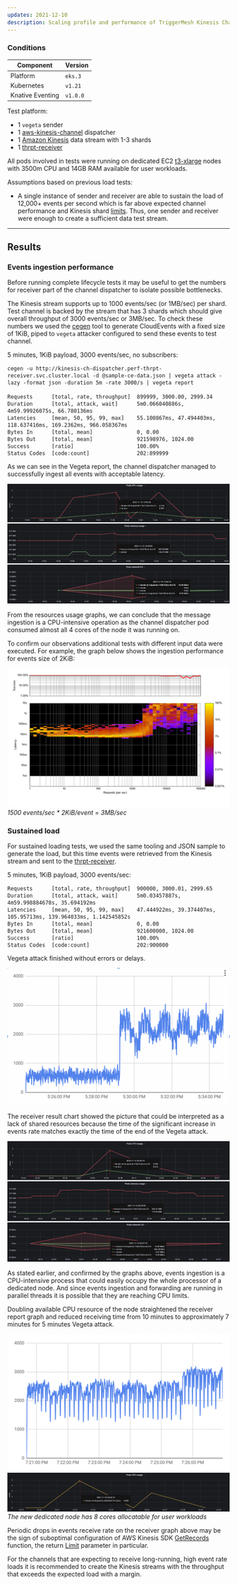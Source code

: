 ```yaml
---
updates: 2021-12-10
description: Scaling profile and performance of TriggerMesh Kinesis Channel
---
```


### Conditions

| Component        | Version            |
| ---------------- | ------------------ |
| Platform         | `eks.3`            |
| Kubernetes       | `v1.21`            |
| Knative Eventing | `v1.0.0`           |

Test platform:

* 1 `vegeta` sender
* 1 [aws-kinesis-channel](https://github.com/triggermesh/aws-kinesis-channel) dispatcher
* 1 [Amazon Kinesis](https://aws.amazon.com/kinesis/) data stream with 1-3 shards
* 1 [thrpt-receiver](perf/thrpt-receiver) 

All pods involved in tests were running on dedicated EC2 [t3-xlarge](https://aws.amazon.com/ec2/instance-types/t3/) nodes with 3500m CPU and 14GB RAM available for user workloads.

Assumptions based on previous load tests:

* A single instance of sender and receiver are able to sustain the load of 12,000+ events per second which is far above expected channel performance and Kinesis shard [limits](https://docs.aws.amazon.com/streams/latest/dev/service-sizes-and-limits.html). Thus, one sender and receiver were enough to create a sufficient data test stream.

---

## Results

### Events ingestion performance

Before running complete lifecycle tests it may be useful to get the numbers for receiver part of the channel dispatcher to isolate possible bottlenecks. 

The Kinesis stream supports up to 1000 events/sec (or 1MB/sec) per shard. Test channel is backed by the stream that has 3 shards which should give overall throughput of 3000 events/sec or 3MB/sec. To check these numbers we used the [cegen](../../tools/cegen/) tool to generate CloudEvents with a fixed size of 1KiB, piped to `vegeta` attacker configured to send these events to test channel.

5 minutes, 1KiB payload, 3000 events/sec, no subscribers:

```console
cegen -u http://kinesis-ch-dispatcher.perf-thrpt-receiver.svc.cluster.local -d @sample-ce-data.json | vegeta attack -lazy -format json -duration 5m -rate 3000/s | vegeta report

Requests      [total, rate, throughput]  899999, 3000.00, 2999.34
Duration      [total, attack, wait]      5m0.066040886s, 4m59.99926075s, 66.780136ms
Latencies     [mean, 50, 95, 99, max]    55.100867ms, 47.494403ms, 118.637416ms, 169.2362ms, 966.058367ms
Bytes In      [total, mean]              0, 0.00
Bytes Out     [total, mean]              921598976, 1024.00
Success       [ratio]                    100.00%
Status Codes  [code:count]               202:899999
```

As we can see in the Vegeta report, the channel dispatcher managed to successfully ingest all events with acceptable latency.

![CPU utilization](.assets/pods-cpu-ingest-only.png)
![Memory usage](.assets/pods-memory-ingest-only.png)
![Network I/O](.assets/pods-network-ingest-only.png)

From the resources usage graphs, we can conclude that the message ingestion is a CPU-intensive operation as the channel dispatcher pod consumed almost all 4 cores of the node it was running on.

To confirm our observations additional tests with different input data were executed. For example, the graph below shows the ingestion performance for events size of 2KiB:

![Vegeta attack graph](.assets/sender-burst-result.png)
_1500 events/sec * 2KiB/event = 3MB/sec_

### Sustained load

For sustained loading tests, we used the same tooling and JSON sample to generate the load, but this time events were retrieved from the Kinesis stream and sent to the [thrpt-receiver](../../thrpt-receiver#throughput).

5 minutes, 1KiB payload, 3000 events/sec:

```console
Requests      [total, rate, throughput]  900000, 3000.01, 2999.65
Duration      [total, attack, wait]      5m0.03457887s, 4m59.998884678s, 35.694192ms
Latencies     [mean, 50, 95, 99, max]    47.444922ms, 39.374407ms, 105.95713ms, 139.964033ms, 1.142545852s
Bytes In      [total, mean]              0, 0.00
Bytes Out     [total, mean]              921600000, 1024.00
Success       [ratio]                    100.00%
Status Codes  [code:count]               202:900000
```

Vegeta attack finished without errors or delays.

![Receiver report](.assets/receiver-result-3000.png)

The receiver result chart showed the picture that could be interpreted as a lack of shared resources because the time of the significant increase in events rate matches exactly the time of the end of the Vegeta attack.

![CPU utilization](.assets/pods-cpu-sustained.png)
![Memory usage](.assets/pods-memory-sustained.png)
![Network I/O](.assets/pods-network-sustained.png)

As stated earlier, and confirmed by the graphs above, events ingestion is a CPU-intensive process that could easily occupy the whole processor of a dedicated node. And since events ingestion and forwarding are running in parallel threads it is possible that they are reaching CPU limits.

Doubling available CPU resource of the node straightened the receiver report graph and reduced receiving time from 10 minutes to approximately 7 minutes for 5 minutes Vegeta attack. 

![Receiver report](.assets/receiver-result-3000-double-cpu.png)
![CPU utilization](.assets/pods-cpu-double.png)
_The new dedicated node has 8 cores allocatable for user workloads_

Periodic drops in events receive rate on the receiver graph above may be the sign of suboptimal configuration of AWS Kinesis SDK [GetRecords](https://github.com/aws/aws-sdk-go/blob/v1.42.4/service/kinesis/api.go#L1328) function, the return [Limit](https://github.com/aws/aws-sdk-go/blob/v1.42.4/service/kinesis/api.go#L1247-L1255) parameter in particular.

For the channels that are expecting to receive long-running, high event rate loads it is recommended to create the Kinesis streams with the throughput that exceeds the expected load with a margin.
